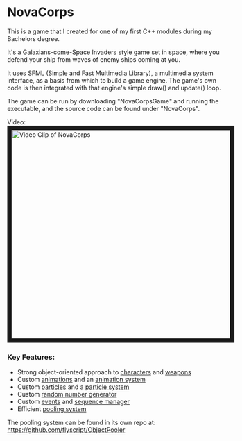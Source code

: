 # NovaCorps
This is a game that I created for one of my first C++ modules during my Bachelors degree.

It's a Galaxians-come-Space Invaders style game set in space, where you defend your ship from waves of enemy ships coming at you.

It uses SFML (Simple and Fast Multimedia Library), a multimedia system interface, as a basis from which to build a game engine. The game's own code is then integrated with that engine's simple draw() and update() loop.

The game can be run by downloading "NovaCorpsGame" and running the executable, and the source code can be found under "NovaCorps".

Video:
<a href="http://www.youtube.com/watch?feature=player_embedded&v=ad6kdOiOV0Q" target="_blank"><img src="https://static.wixstatic.com/media/3978e6_1031ad015da24c7c92e8ed5649416866f003.jpg/v1/fill/w_756,h_425,fp_0.50_0.50,q_90/3978e6_1031ad015da24c7c92e8ed5649416866f003.webp" alt="Video Clip of NovaCorps" width="853" height="480" border="10" /></a>

### Key Features:
* Strong object-oriented approach to [characters](https://github.com/flyscript/NovaCorps/blob/master/NovaCorps/NovaCorps/Character.cpp) and [weapons](https://github.com/flyscript/NovaCorps/blob/master/NovaCorps/NovaCorps/Missile.cpp)
* Custom [animations](https://github.com/flyscript/NovaCorps/blob/master/NovaCorps/NovaCorps/AnimationState.cpp) and an [animation system](https://github.com/flyscript/NovaCorps/blob/master/NovaCorps/NovaCorps/Animation.cpp)
* Custom [particles](https://github.com/flyscript/NovaCorps/blob/master/NovaCorps/NovaCorps/Particle.cpp) and a [particle system](https://github.com/flyscript/NovaCorps/blob/master/NovaCorps/NovaCorps/ParticleEmitter.cpp)
* Custom [random number generator](https://github.com/flyscript/NovaCorps/blob/master/NovaCorps/NovaCorps/r.h)
* Custom [events](https://github.com/flyscript/NovaCorps/blob/master/NovaCorps/NovaCorps/Event.cpp) and [sequence manager](https://github.com/flyscript/NovaCorps/blob/master/NovaCorps/NovaCorps/EventSequence.cpp)
* Efficient [pooling system](https://github.com/flyscript/NovaCorps/blob/master/NovaCorps/NovaCorps/Pool.h)

The pooling system can be found in its own repo at:
https://github.com/flyscript/ObjectPooler
